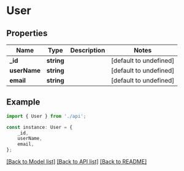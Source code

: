 # User


## Properties

Name | Type | Description | Notes
------------ | ------------- | ------------- | -------------
**_id** | **string** |  | [default to undefined]
**userName** | **string** |  | [default to undefined]
**email** | **string** |  | [default to undefined]

## Example

```typescript
import { User } from './api';

const instance: User = {
    _id,
    userName,
    email,
};
```

[[Back to Model list]](../README.md#documentation-for-models) [[Back to API list]](../README.md#documentation-for-api-endpoints) [[Back to README]](../README.md)
